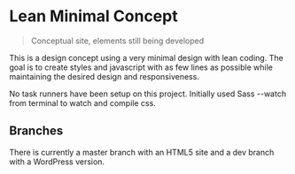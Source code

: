 # Lean Minimal Concept

> Conceptual site, elements still being developed

This is a design concept using a very minimal design with lean coding. The goal is to create styles and javascript with as few lines as possible while maintaining the desired design and responsiveness.

No task runners have been setup on this project. Initially used Sass --watch from terminal to watch and compile css.

## Branches
There is currently a master branch with an HTML5 site and a dev branch with a WordPress version.
